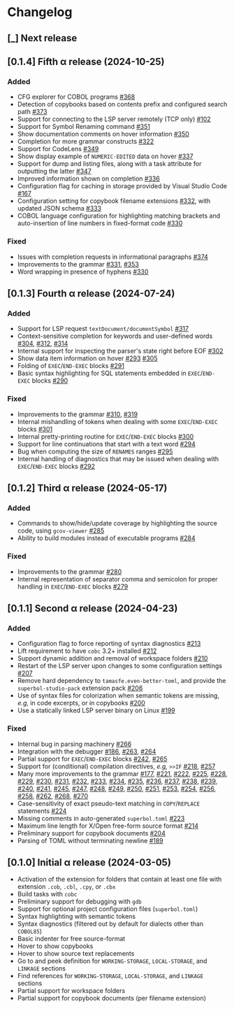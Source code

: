 # Changelog

## [_] Next release


## [0.1.4] Fifth α release (2024-10-25)

### Added
- CFG explorer for COBOL programs [#368](https://github.com/OCamlPro/superbol-studio-oss/pull/368)
- Detection of copybooks based on contents prefix and configured search path [#373](https://github.com/OCamlPro/superbol-studio-oss/pull/373)
- Support for connecting to the LSP server remotely (TCP only) [#102](https://github.com/OCamlPro/superbol-studio-oss/pull/102)
- Support for Symbol Renaming command [#351](https://github.com/OCamlPro/superbol-studio-oss/pull/351)
- Show documentation comments on hover information [#350](https://github.com/OCamlPro/superbol-studio-oss/pull/350)
- Completion for more grammar constructs [#322](https://github.com/OCamlPro/superbol-studio-oss/pull/322)
- Support for CodeLens [#349](https://github.com/OCamlPro/superbol-studio-oss/pull/349)
- Show display example of `NUMERIC-EDITED` data on hover [#337](https://github.com/OCamlPro/superbol-studio-oss/pull/337)
- Support for dump and listing files, along with a task attribute for outputting the latter [#347](https://github.com/OCamlPro/superbol-studio-oss/pull/347)
- Improved information shown on completion [#336](https://github.com/OCamlPro/superbol-studio-oss/pull/336)
- Configuration flag for caching in storage provided by Visual Studio Code [#167](https://github.com/OCamlPro/superbol-studio-oss/pull/167)
- Configuration setting for copybook filename extensions [#332](https://github.com/OCamlPro/superbol-studio-oss/pull/332), with updated JSON schema [#333](https://github.com/OCamlPro/superbol-studio-oss/pull/333)
- COBOL language configuration for highlighting matching brackets and auto-insertion of line numbers in fixed-format code [#330](https://github.com/OCamlPro/superbol-studio-oss/pull/330)

### Fixed
- Issues with completion requests in informational paragraphs [#374](https://github.com/OCamlPro/superbol-studio-oss/pull/374)
- Improvements to the grammar [#331](https://github.com/OCamlPro/superbol-studio-oss/pull/331), [#353](https://github.com/OCamlPro/superbol-studio-oss/pull/353)
- Word wrapping in presence of hyphens [#330](https://github.com/OCamlPro/superbol-studio-oss/pull/330)


## [0.1.3] Fourth α release (2024-07-24)

### Added
- Support for LSP request `textDocument/documentSymbol` [#317](https://github.com/OCamlPro/superbol-studio-oss/pull/317)
- Context-sensitive completion for keywords and user-defined words [#304](https://github.com/OCamlPro/superbol-studio-oss/pull/304), [#312](https://github.com/OCamlPro/superbol-studio-oss/pull/312), [#314](https://github.com/OCamlPro/superbol-studio-oss/pull/314)
- Internal support for inspecting the parser's state right before EOF [#302](https://github.com/OCamlPro/superbol-studio-oss/pull/302)
- Show data item information on hover [#293](https://github.com/OCamlPro/superbol-studio-oss/pull/293) [#305](https://github.com/OCamlPro/superbol-studio-oss/pull/305)
- Folding of `EXEC`/`END-EXEC` blocks [#291](https://github.com/OCamlPro/superbol-studio-oss/pull/291)
- Basic syntax highlighting for SQL statements embedded in `EXEC`/`END-EXEC` blocks [#290](https://github.com/OCamlPro/superbol-studio-oss/pull/290)

### Fixed
- Improvements to the grammar [#310](https://github.com/OCamlPro/superbol-studio-oss/pull/310), [#319](https://github.com/OCamlPro/superbol-studio-oss/pull/319)
- Internal mishandling of tokens when dealing with some `EXEC`/`END-EXEC` blocks [#301](https://github.com/OCamlPro/superbol-studio-oss/pull/301)
- Internal pretty-printing routine for `EXEC`/`END-EXEC` blocks [#300](https://github.com/OCamlPro/superbol-studio-oss/pull/300)
- Support for line continuations that start with a text word [#294](https://github.com/OCamlPro/superbol-studio-oss/pull/294)
- Bug when computing the size of `RENAMES` ranges [#295](https://github.com/OCamlPro/superbol-studio-oss/pull/295)
- Internal handling of diagnostics that may be issued when dealing with `EXEC`/`END-EXEC` blocks [#292](https://github.com/OCamlPro/superbol-studio-oss/pull/292)


## [0.1.2] Third α release (2024-05-17)

### Added
- Commands to show/hide/update coverage by highlighting the source code, using `gcov-viewer` [#285](https://github.com/OCamlPro/superbol-studio-oss/pull/285)
- Ability to build modules instead of executable programs [#284](https://github.com/OCamlPro/superbol-studio-oss/pull/284)

### Fixed
- Improvements to the grammar [#280](https://github.com/OCamlPro/superbol-studio-oss/pull/280)
- Internal representation of separator comma and semicolon for proper handling in `EXEC`/`END-EXEC` blocks [#279](https://github.com/OCamlPro/superbol-studio-oss/pull/213)


## [0.1.1] Second α release (2024-04-23)

### Added
- Configuration flag to force reporting of syntax diagnostics [#213](https://github.com/OCamlPro/superbol-studio-oss/pull/213)
- Lift requirement to have `cobc` 3.2+ installed [#212](https://github.com/OCamlPro/superbol-studio-oss/pull/212)
- Support dynamic addition and removal of workspace folders [#210](https://github.com/OCamlPro/superbol-studio-oss/pull/210)
- Restart of the LSP server upon changes to some configuration settings [#207](https://github.com/OCamlPro/superbol-studio-oss/pull/207)
- Remove hard dependency to `tamasfe.even-better-toml`, and provide the `superbol-studio-pack` extension pack [#206](https://github.com/OCamlPro/superbol-studio-oss/pull/206)
- Use of syntax files for colorization when semantic tokens are missing, *e.g,* in code excerpts, or in copybooks [#200](https://github.com/OCamlPro/superbol-studio-oss/pull/200)
- Use a statically linked LSP server binary on Linux [#199](https://github.com/OCamlPro/superbol-studio-oss/pull/199)

### Fixed
- Internal bug in parsing machinery [#266](https://github.com/OCamlPro/superbol-studio-oss/pull/266)
- Integration with the debugger [#186](https://github.com/OCamlPro/superbol-studio-oss/pull/186), [#263](https://github.com/OCamlPro/superbol-studio-oss/pull/263), [#264](https://github.com/OCamlPro/superbol-studio-oss/pull/264)
- Partial support for `EXEC`/`END-EXEC` blocks [#242](https://github.com/OCamlPro/superbol-studio-oss/pull/242), [#265](https://github.com/OCamlPro/superbol-studio-oss/pull/265)
- Support for (conditional) compilation directives, *e.g,* `>>IF` [#218](https://github.com/OCamlPro/superbol-studio-oss/pull/218), [#257](https://github.com/OCamlPro/superbol-studio-oss/pull/257)
- Many more improvements to the grammar [#177](https://github.com/OCamlPro/superbol-studio-oss/pull/177), [#221](https://github.com/OCamlPro/superbol-studio-oss/pull/221), [#222](https://github.com/OCamlPro/superbol-studio-oss/pull/222), [#225](https://github.com/OCamlPro/superbol-studio-oss/pull/225), [#228](https://github.com/OCamlPro/superbol-studio-oss/pull/228), [#229](https://github.com/OCamlPro/superbol-studio-oss/pull/229), [#230](https://github.com/OCamlPro/superbol-studio-oss/pull/230), [#231](https://github.com/OCamlPro/superbol-studio-oss/pull/231), [#232](https://github.com/OCamlPro/superbol-studio-oss/pull/232), [#233](https://github.com/OCamlPro/superbol-studio-oss/pull/233), [#234](https://github.com/OCamlPro/superbol-studio-oss/pull/234), [#235](https://github.com/OCamlPro/superbol-studio-oss/pull/235), [#236](https://github.com/OCamlPro/superbol-studio-oss/pull/236), [#237](https://github.com/OCamlPro/superbol-studio-oss/pull/237), [#238](https://github.com/OCamlPro/superbol-studio-oss/pull/238), [#239](https://github.com/OCamlPro/superbol-studio-oss/pull/239), [#240](https://github.com/OCamlPro/superbol-studio-oss/pull/240), [#241](https://github.com/OCamlPro/superbol-studio-oss/pull/241), [#245](https://github.com/OCamlPro/superbol-studio-oss/pull/245), [#247](https://github.com/OCamlPro/superbol-studio-oss/pull/247), [#248](https://github.com/OCamlPro/superbol-studio-oss/pull/248), [#249](https://github.com/OCamlPro/superbol-studio-oss/pull/249), [#250](https://github.com/OCamlPro/superbol-studio-oss/pull/250), [#251](https://github.com/OCamlPro/superbol-studio-oss/pull/251), [#253](https://github.com/OCamlPro/superbol-studio-oss/pull/253), [#254](https://github.com/OCamlPro/superbol-studio-oss/pull/254), [#256](https://github.com/OCamlPro/superbol-studio-oss/pull/256), [#258](https://github.com/OCamlPro/superbol-studio-oss/pull/258), [#262](https://github.com/OCamlPro/superbol-studio-oss/pull/262), [#268](https://github.com/OCamlPro/superbol-studio-oss/pull/268), [#270](https://github.com/OCamlPro/superbol-studio-oss/pull/270)
- Case-sensitivity of exact pseudo-text matching in `COPY`/`REPLACE` statements [#224](https://github.com/OCamlPro/superbol-studio-oss/pull/224)
- Missing comments in auto-generated `superbol.toml` [#223](https://github.com/OCamlPro/superbol-studio-oss/pull/223)
- Maximum line length for X/Open free-form source format [#214](https://github.com/OCamlPro/superbol-studio-oss/pull/214)
- Preliminary support for copybook documents [#204](https://github.com/OCamlPro/superbol-studio-oss/pull/204)
- Parsing of TOML without terminating newline [#189](https://github.com/OCamlPro/superbol-studio-oss/pull/189)


## [0.1.0] Initial α release (2024-03-05)
- Activation of the extension for folders that contain at least one file with extension `.cob`, `.cbl`, `.cpy`, or `.cbx`
- Build tasks with `cobc`
- Preliminary support for debugging with `gdb`
- Support for optional project configuration files (`superbol.toml`)
- Syntax highlighting with semantic tokens
- Syntax diagnostics (filtered out by default for dialects other than `COBOL85`)
- Basic indenter for free source-format
- Hover to show copybooks
- Hover to show source text replacements
- Go to and peek definition for `WORKING-STORAGE`, `LOCAL-STORAGE`, and `LINKAGE` sections
- Find references for `WORKING-STORAGE`, `LOCAL-STORAGE`, and `LINKAGE` sections
- Partial support for workspace folders
- Partial support for copybook documents (per filename extension)
